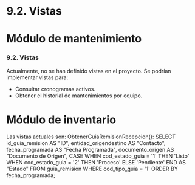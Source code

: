 # 9.2. Vistas

# Módulo de mantenimiento
### 9.2. Vistas
Actualmente, no se han definido vistas en el proyecto. Se podrían implementar vistas para:
- Consultar cronogramas activos.
- Obtener el historial de mantenimientos por equipo.

# Módulo de inventario
Las vistas actuales son:
ObtenerGuiaRemisionRecepcion():
SELECT 
    id_guia_remision AS "ID", 
    entidad_origendestino AS "Contacto", 
    fecha_programada AS "Fecha Programada", 
    documento_origen AS "Documento de Origen", 
    CASE 
        WHEN cod_estado_guia = '1' THEN 'Listo'
        WHEN cod_estado_guia = '2' THEN 'Proceso'
        ELSE 'Pendiente' 
    END AS "Estado"
FROM guia_remision
WHERE cod_tipo_guia = '1'
ORDER BY fecha_programada;

